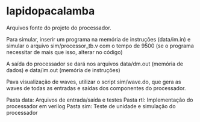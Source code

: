 # lapidopacalamba
Arquivos fonte do projeto do processador.

Para simular, inserir um programa na memória de instruções (data/im.in) e simular o arquivo sim/processor_tb.v com o tempo de 9500 (se o programa necessitar de mais que isso, alterar no código)

A saída do processador se dará nos arquivos data/dm.out (memória de dados) e data/im.out (memória de instruções)

Pava visualização de waves, utilizar o script sim/wave.do, que gera as waves de todas as entradas e saídas dos componentes do processador.

Pasta data: Arquivos de entrada/saída e testes
Pasta rtl: Implementação do processador em verilog
Pasta sim: Teste de unidade e simulação do processador